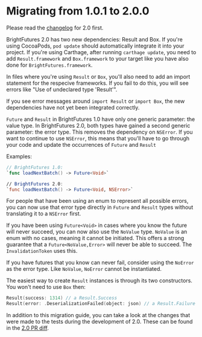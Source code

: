 # Migrating from 1.0.1 to 2.0.0

Please read the [changelog](../CHANGELOG.md) for 2.0 first.

BrightFutures 2.0 has two new dependencies: Result and Box. If you're using CocoaPods, `pod update` should automatically integrate it into your project. If you're using Carthage, after running `carthage update`, you need to add `Result.framework` and `Box.framework` to your target like you have also done for `BrightFutures.framework`. 

In files where you're using `Result` or `Box`, you'll also need to add an import statement for the respecive frameworks. If you fail to do this, you will see errors like "Use of undeclared type 'Result'".

If you see error messages around `import Result` or `import Box`, the new dependencies have not yet been integrated correctly.

`Future` and `Result` in BrightFutures 1.0 have only one generic parameter: the value type. In BrightFutures 2.0, both types have gained a second generic parameter: the error type. This removes the dependency on `NSError`. If you want to continue to use `NSError`, this means that you'll have to go through your code and update the occurrences of `Future` and `Result`

Examples:

```swift
// BrightFutures 1.0:
`func loadNextBatch() -> Future<Void>`

// BrightFutures 2.0:
`func loadNextBatch() -> Future<Void, NSError>`
```

For people that have been using an enum to represent all possible errors, you can now use that error type directly in `Future` and `Result` types without translating it to a `NSError` first.

If you have been using `Future<Void>` in cases where you know the future will never succeed, you can now also use the `NoValue` type. `NoValue` is an enum with no cases, meaning it cannot be initiated. This offers a strong guarantee that a `Future<NoValue,Error>` will never be able to succeed. The `InvalidationToken` uses this.

If you have futures that you know can never fail, consider using the `NoError` as the error type. Like `NoValue`, `NoError` cannot be instantiated.

The easiest way to create `Result` instances is through its two constructors. You won't need to use `Box` then:

```swift
Result(success: 1314) // a Result.Success
Result(error: .DeserializationFailed(object: json) // a Result.Failure
```
In addition to this migration guide, you can take a look at the changes that were made to the tests during the development of 2.0. These can be found in the [2.0 PR diff](https://github.com/Thomvis/BrightFutures/pull/51/files#diff-a6ad99ed0ef578b716f34ca4e2d578f7L43).

